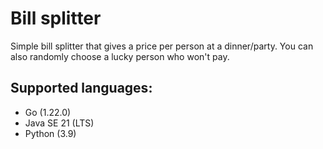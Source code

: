# Bill splitter
Simple bill splitter that gives a price per person at a dinner/party. You can also randomly choose a lucky person who won't pay.

## Supported languages:
- Go (1.22.0)
- Java SE 21 (LTS)
- Python (3.9)
